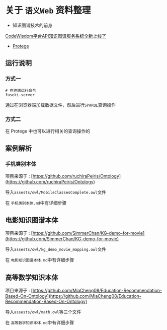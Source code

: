 # 关于 ```语义Web``` 资料整理

- 知识图谱技术的前身

[CodeWisdom平台API知识图谱服务系统全新上线了](https://mp.weixin.qq.com/s/8ReWM8AcN170LA8o6zjrsw)

- [Protege](https://protege.stanford.edu/)

## 运行说明

### 方式一

```
# 在终端运行命令
fuseki-server
```

通过在浏览器端加载数据文件，然后进行```SPARQL```查询操作

### 方式二

在 Protege 中也可以进行相关的查询操作的

## 案例解析

### 手机类别本体

项目来源于 : [https://github.com/ruchiraPeiris/Ontology](https://github.com/ruchiraPeiris/Ontology)

导入```assests/owl/MobileClassesComplete.owl```文件

在 ```手机类别本体.md```中有详细步骤

## 电影知识图谱本体

项目来源于 : [https://github.com/SimmerChan/KG-demo-for-movie](https://github.com/SimmerChan/KG-demo-for-movie)

导入```assests/owl/kg_demo_movie_mapping.owl```文件

在 ```电影知识图谱本体.md```中有详细步骤

## 高等数学知识本体

项目来源于 : [https://github.com/MiaCheng08/Education-Recommendation-Based-On-Ontology](https://github.com/MiaCheng08/Education-Recommendation-Based-On-Ontology)

导入```assests/owl/math.owl```等三个文件

在 ```高等数学知识本体.md```中有详细步骤